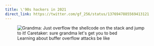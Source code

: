 ```yaml
---
title: \'90s hackers in 2021
direct_link: https://twitter.com/gf_256/status/1376947885569413121
---
```


<figure>
  <img
    src="https://static.wolfgirl.dev/cybersec/2021-03-30.png"
    alt="Grandma: Just overflow the shellcode on the stack and jump to it! Caretaker: sure grandma let's get you to bed"
  />
  <figcaption>Learning about buffer overflow attacks be like</figcaption>
</figure>
